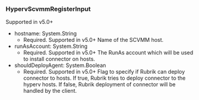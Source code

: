 ### HypervScvmmRegisterInput
Supported in v5.0+

- hostname: System.String
  - Required. Supported in v5.0+
Name of the SCVMM host.
- runAsAccount: System.String
  - Required. Supported in v5.0+
The RunAs account which will be used to install connector on hosts.
- shouldDeployAgent: System.Boolean
  - Required. Supported in v5.0+
Flag to specify if Rubrik can deploy connector to hosts. If true, Rubrik tries to deploy connector to the hyperv hosts. If false, Rubrik deployment of connector will be handled by the client.
